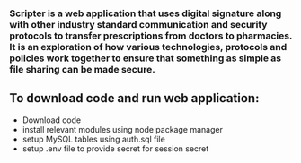 ### Scripter is a web application that uses digital signature along with other industry standard communication and security protocols to transfer prescriptions from doctors to pharmacies. It is an exploration of how various technologies, protocols and policies work together to ensure that something as simple as file sharing can be made secure.

## To download code and run web application:
- Download code
- install relevant modules using node package manager
- setup MySQL tables using auth.sql file
- setup .env file to provide secret for session secret
